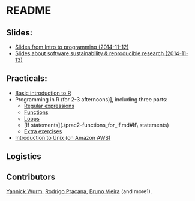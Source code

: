 # README

## Slides:

* [Slides from Intro to programming  (2014-11-12)][1]
* [Slides about software sustainability & reproducible research (2014-11-13)][2]

## Practicals:

* [Basic introduction to R](./Rbasics.md)
* Programming in R (for 2-3 afternoons)], including three parts:
  * [Regular expressions](./prac1-regex.md)
  * [Functions](./prac2-functions_for_if.md#functions)
  * [Loops](./prac2-functions_for_if.md#loops)
  * [If statements](./prac2-functions_for_if.md#If\ statements)
  * [Extra exercises](./prac3-extra.md)
* [Introduction to Unix (on Amazon AWS)](./unix.md)


## Logistics

## Contributors

[Yannick Wurm](http://yannick.poulet.org), [Rodrigo Pracana](http://www.sbcs.qmul.ac.uk/staff/rodrigopracana.html), [Bruno Vieira](https://github.com/bmpvieira) (and more1).


[1]: http://www.slideshare.net/yannickwurm/2014-1112-sbsm032rstatsprogrammingkey
[2]: http://www.slideshare.net/yannickwurm/2014-1113sbsm032reproducible-research
